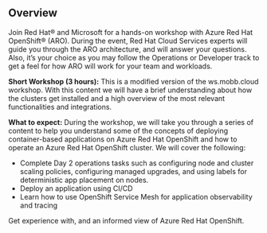 <!-- ![home-page-image](./assets/images/home-page.png){ align=center } -->

## Overview
Join Red Hat® and Microsoft for a hands-on workshop with Azure Red Hat OpenShift® (ARO). During the event, Red Hat Cloud Services experts will guide you through the ARO architecture, and will answer your questions. Also, it’s your choice as you may follow the Operations or Developer track to get a feel for how ARO will work for your team and workloads.

**Short Workshop (3 hours):** This is a modified version of the ws.mobb.cloud workshop. With this content we will have a brief understanding about how the clusters get installed and a high overview of the most relevant functionalities and integrations.

**What to expect:** During the workshop, we will take you through a series of content to help you understand some of the concepts of deploying container-based applications on Azure Red Hat OpenShift and how to operate an Azure Red Hat OpenShift cluster. We will cover the following:

- Complete Day 2 operations tasks such as configuring node and cluster scaling policies, configuring managed upgrades, and using labels for deterministic app placement on nodes.
- Deploy an application using CI/CD
- Learn how to use OpenShift Service Mesh for application observability and tracing

Get experience with, and an informed view of Azure Red Hat OpenShift.
